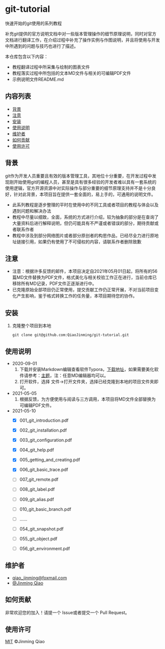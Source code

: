# git-tutorial

快速开始的git使用的系列教程

补充git提供的官方说明文档中对一些版本管理操作的细节原理说明，同时对官方文档进行翻译工作，在介绍过程中补充了操作实例与作图说明，并且将使用与开发中所遇到的问题与技巧也进行了描述。

本仓库包含以下内容：

- 教程翻译过程中所采集与绘制的图表文件
- 教程落实过程中所包括的文本MD文件与相关的可编辑PDF文件
- 示例说明文件README.md



## 内容列表

- [背景](#背景)
- [注意](#注意)
- [安装](#安装)
- [使用说明](#使用说明)
- [维护者](#维护者)
- [如何贡献](#如何贡献)
- [使用许可](#使用许可)



## 背景

git作为开发人员重要且有效的版本管理工具，其地位十分重要，在开发过程中发现刚开始使用git的编程人员，甚至是具有很多经验的开发者难以具有一套系统的使用逻辑，官方开源资源中对实际操作与部分重要的细节原理支持并不是十分良好，针对此背景，本项目旨在提供一套全面的，易上手的，可通用的说明文件。

- 此系列教程是逐步整理的平时在使用中的不同工具或者项目的教程与体会以及遇到问题和解决办法
- 教程中尽量以细致，全面，系统的方式进行介绍，较为抽象的部分是在查询了大量资料后进行解释说明，但仍可能具有不严谨或者错误的部分，期待贡献或者联系作者
- 教程中涉及到部分网络图片或者部分原创者的构思作品，已经尽全力进行原地址链接引用，如果仍有使用了不可侵权的内容，请联系作者删除致歉



## 注意

- 注意：根据许多反馈的邮件，本项目决定自2021年05月01日起，将所有的56篇MD文件替换为PDF文件，格式美化与相关校验工作正在进行，当前仓库已移除所有MD记录，PDF文件正逐渐进行中。
- 已克隆原始全部项目仍正常使用，提交贡献工作仍正常开展，不对当前项目变化产生影响，鉴于格式转换工作的任务量，本项目期待您的协作。



## 安装

1. 克隆整个项目到本地

   ```shell
   git clone git@github.com:QiaoJinming/git-tutorial.git
   ```



## 使用说明

- 2020-09-01
  1. 下载并安装Markdown编辑查看软件Typora，[下载地址](https://www.typora.io/)，如果需要美化软件请参考：[主题](http://theme.typora.io/)，注：任意MD编辑器均可以。
  2. 打开软件，选择 文件->打开文件夹，选择已经克隆到本地的项目文件夹即可。
- 2021-05-05
  1. 根据反馈，为方便使用与阅读与三方调用，本项目将MD文件全部替换为可编辑PDF文件。
- 2021-05-10
  - [x] 001_git_introduction.pdf
  - [x] 002_git_installation.pdf
  - [x] 003_git_configuration.pdf
  - [x] 004_git_help.pdf
  - [x] 005_getting_and_creating.pdf
  - [x] 006_git_basic_trace.pdf
  - [ ] 007_git_remote.pdf
  - [ ] 008_git_label.pdf
  - [ ] 009_git_alias.pdf
  - [ ] 010_git_basic_branch.pdf
  - [ ] ......
  - [ ] 054_git_snapshot.pdf
  - [ ] 055_git_object.pdf
  - [ ] 056_git_environment.pdf



## 维护者

- qiao_jinming@foxmail.com
- [@Jinming Qiao](https://github.com/QiaoJinming)



## 如何贡献

非常欢迎您的加入！请提一个 Issue或者提交一个 Pull Request。



## 使用许可

[MIT](LICENSE) ©Jinming Qiao


